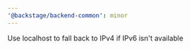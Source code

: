 ```yaml
---
'@backstage/backend-common': minor
---
```

Use localhost to fall back to IPv4 if IPv6 isn't available
